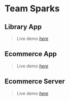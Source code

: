 
# Team Sparks

## Library App
> Live demo [_here_](https://deploy-preview-84--sweet-cannoli-38633d.netlify.app/)

## Ecommerce App
> Live demo [_here_](https://deploy-preview-84--sweet-cannoli-38633d.netlify.app/)

## Ecommerce Server
> Live demo [_here_](https://deploy-preview-84--sweet-cannoli-38633d.netlify.app/)
